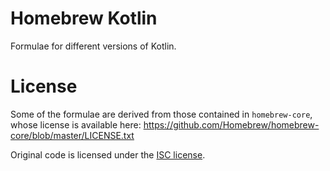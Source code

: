 # Homebrew Kotlin

Formulae for different versions of Kotlin.

# License

Some of the formulae are derived from those contained in `homebrew-core`, whose license is available here: https://github.com/Homebrew/homebrew-core/blob/master/LICENSE.txt

Original code is licensed under the [ISC license](LICENSE.md).
